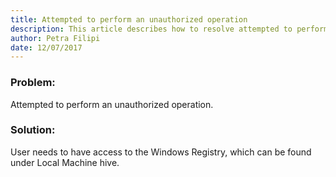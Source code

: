 ```yaml
---
title: Attempted to perform an unauthorized operation
description: This article describes how to resolve attempted to perform an authorized operation error.
author: Petra Filipi
date: 12/07/2017
---
```


### Problem:
Attempted to perform an unauthorized operation.
### Solution:
User needs to have access to the Windows Registry, which can be found under Local Machine hive.
